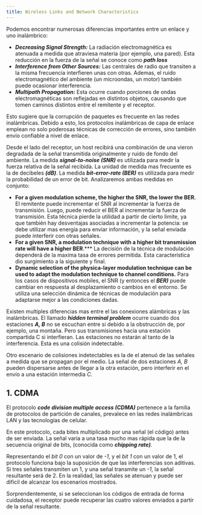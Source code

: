 ```yaml
---
title: Wireless Links and Network Characteristics
---
```


Podemos encontrar numerosas diferencias importantes entre un enlace y uno inalámbrico:

- ***Decreasing Signal Strength:*** La radiación electromagnética es atenuada a medida que atraviesa materia (por ejemplo, una pared). Esta reducción en la fuerza de la señal se conoce como ***path loss***
- ***Interference from Other Sources:*** Las centrales de radio que transiten a la misma frecuencia interfieren unas con otras. Ademas, el ruido electromagnético del ambiente (un microondas, un motor) también puede ocasionar interferencia.
- ***Multipath Propagation:*** Esta ocurre cuando porciones de ondas electromagnéticas son reflejadas en distintos objetos, causando que tomen caminos distintos entre el remitente y el receptor.

Esto sugiere que la corrupción de paquetes es frecuente en las redes inalámbricas. Debido a esto, los protocolos inalámbricas de capa de enlace emplean no solo poderosas técnicas de corrección de errores, sino también envío confiable a nivel de enlace.

Desde el lado del receptor, un host recibirá una combinación de una vieron degradada de la señal transmitida originalmente y ruido de fondo del ambiente. La medida ***signal-to-noise (SNR)*** es utilizada para medir la fuerza relativa de la señal recibida. La unidad de medida mas frecuente es la de decibeles ***(dB)***. La medida ***bit-error-rate (BER)*** es utilizada para medir la probabilidad de un error de bit. Analizaremos ambas medidas en conjunto:

- **For a given modulation scheme, the higher the SNR, the lower the BER.** El remitente puede incrementar el SNR al incrementar la fuerza de transmisión. Luego, puede reducir el BER al incrementar la fuerza de transmisión. Esta técnica pierde la utilidad a partir de cierto limite, ya que también hay desventajas asociadas a incrementar la potencia: se debe utilizar mas energía para enviar información, y la señal enviada puede interferir con otras señales.
- **For a given SNR, a modulation technique with a higher bit transmission rate will have a higher BER**.*** La decisión de la técnica de modulación dependerá de la maxima tasa de errores permitida. Esta característica dio surgimiento a la siguiente y final.
- **Dynamic selection of the physica-layer modulation technique can be used to adapt the modulation technique to channel conditions.** Para los casos de dispositivos mobiles, el SNR (y entonces el ***BER)*** puede cambiar en respuesta al desplazamiento o cambios en el entorno. Se utiliza una selección dinámica de técnicas de modulación para adaptarse mejor a las condiciones dadas.

Existen multiples diferencias mas entre el las conexiones alámbricas y las inalámbricas. El llamado ***hidden terminal problem*** ocurre cuando dos estaciones ***A, B*** no se escuchan entre si debido a la obstrucción de, por ejemplo, una montaña. Pero sus transmisiones hacia una estación compartida C si interfieran. Las estaciones no estarán al tanto de la interferencia. Esta es una colisión indetectable.

Otro escenario de colisiones indetectables es la de el atenuó de las señales a medida que se propagan por el medio. La señal de dos estaciones *A, B* pueden dispersarse antes de llegar a la otra estación, pero interferir en el envío a una estación intermedia *C.*

## 1. CDMA

El protocolo ***code division multiple access (CDMA)*** pertenece a la familia de protocolos de partición de canales, prevalece en las redes inalámbricas LAN y las tecnologías de celular.

En este protocolo, cada bites multiplicado por una señal (el código) antes de ser enviada. La señal varia a una tasa mucho mas rápida que la de la secuencia original de bits, (conocida como ***chipping rate)***.

Representando el *bit 0* con un valor de *-1*, y el *bit 1* con un valor de 1, el protocolo funciona bajo la suposición de que las interferencias son aditivas. Si tres señales transmiten un 1, y una señal transmite un *-1*, la señal resultante será de 2. En la realidad, las señales se atenuan y puede ser dificil de alcanzar los escenarios mostrados.

Sorprendentemente, si se seleccionan los códigos de entrada de forma cuidadosa, el receptor puede recuperar las cuatro valores enviados a partir de la señal resultante.

